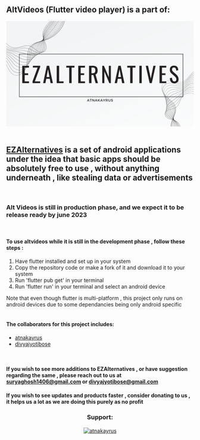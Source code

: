 <h2>AltVideos (Flutter video player) is a part of:</h2>
<img src='ezalternatives.jpg'>
<br>
<br>
<h2><a href='https://github.com/atnakayrus/EZAlternatives'>EZAlternatives</a> is a set of android applications under the idea that basic apps should be absolutely free to use , without anything underneath , like stealing data or advertisements</h2>
<br>
<h3>Alt Videos is still in production phase, and we expect it to be release ready by june 2023</h3>
<br>
<h4>To use altvideos while it is still in the development phase , follow these steps : </h4>
<ol>
<li>Have flutter installed and set up in your system</li>
<li>Copy the repository code or make a fork of it and download it to your system</li>
<li>Run 'flutter pub get' in your terminal</li>
<li>Run 'flutter run' in your terminal and select an android device</li>
</ol>
Note that even though flutter is multi-platform , this project only runs on android devices due to some dependancies being only android specific
<br>
<br>
<h4>The collaborators for this project includes:</h4>
<ul>
<li><a href='https://github.com/atnakayrus'>atnakayrus</a></li>
<li><a href='https://github.com/divyajyotibose'>divyajyotibose</a></li>
</ul>
<br>
<h4>If you wish to see more additions to EZAlternatives , or have suggestion regarding the same , please reach out to us at <a href="suryaghosh1406@gmail.com">suryaghosh1406@gmail.com</a> or <a href="divyajyotibose@gmail.com">divyajyotibose@gmail.com</a></h4>
<h4>If you wish to see updates and products faster , consider donating to us , it helps us a lot as we are doing this purely as no profit</h4>
<h3 align="center">Support:</h3>
<p align='center'><a href="https://www.buymeacoffee.com/atnakayrus"> <img align="center" src="https://cdn.buymeacoffee.com/buttons/v2/default-yellow.png" height="50" width="210" alt="atnakayrus" /></a></p>
